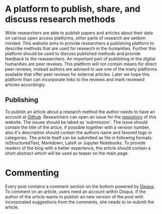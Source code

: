 <!-- 
.. title: Introduction
.. slug: introduction
.. date: 2016-03-31 16:04:46 UTC+02:00
.. tags: introduction, howto, tutorial
.. category: internal
.. description: Short introduction to how this website works and how to submit own articles.
.. type: text
-->

# A platform to publish, share, and discuss research methods

While researchers are able to publish papers and articles about their data on various open access platforms, other parts of research are seldom minded. This website aims to provide researchers a publishing platform to describe methods that are used for research in the humanities. Further this platform should be used to discuss published methods and provide feedback to the reasearchers.
An important part of publishing in the digital humanities are peer reviews. This platform will not contain means for direct peer reviews, instead authors are advised to use one of the many platforms available that offer peer reviews for external articles. Later we hope this platform than can incorporate links to the reviews and mark reviewed articles accordingly.

## Publishing

To publish an article about a research method the author needs to have an account at [Github][]. Researchers can open an issue for the [repository][] of this website. The issues should be labed as *'submission'*.
The issue should contain the title of the artice, if possible together with a version number, also it's description should contain the authors name and favored tags or categories. The article itself can be submitted as file in following formats: reStructuredText, Markdown, LateX or Jupyter Notebooks.
To provide readers of the blog with a better experience, the article should contain a short abstract which will be used as teaser on the main page.

# Commenting

Every post contains a comment section on the bottom powered by [Disqus][]. To comment on an article, users need an account within Disqus. If the author of the article wants to publish an new version of the post with incorporated suggestions from the comments, she needs to re-submit the article.



[Github]: https://www.github.com "Github"
[repository]: https://github.com/julius-dariah/julius-dariah.github.io "repository of this website"
[Disqus]: https://www.disqus.com "Disqus commenting platform"
